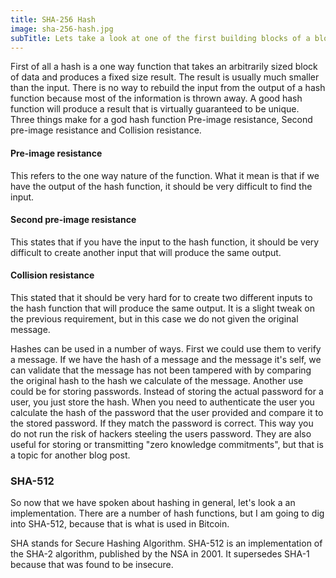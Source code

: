 ```yaml
---
title: SHA-256 Hash
image: sha-256-hash.jpg
subTitle: Lets take a look at one of the first building blocks of a block chain; hashing and in particular SHA-512.
---
```


First of all a hash is a one way function that takes an arbitrarily sized block of data and produces a fixed size result. The result is usually much smaller than the input. There is no way to rebuild the input from the output of a hash function because most of the information is thrown away. A good hash function will produce a result that is virtually guaranteed to be unique. Three things make for a god hash function Pre-image resistance, Second pre-image resistance and Collision resistance.

#### Pre-image resistance
This refers to the one way nature of the function. What it mean is that if we have the output of the hash function, it should be very difficult to find the input.

#### Second pre-image resistance
This states that if you have the input to the hash function, it should be very difficult to create another input that will produce the same output.

#### Collision resistance
This stated that it should be very hard for to create two different inputs to the hash function that will produce the same output. It is a slight tweak on the previous requirement, but in this case we do not given the original message.

Hashes can be used in a number of ways. First we could use them to verify a message. If we have the hash of a message and the message it's self, we can validate that the message has not been tampered with by comparing the original hash to the hash we calculate of the message. Another use could be for storing passwords. Instead of storing the actual password for a user, you just store the hash. When you need to authenticate the user you calculate the hash of the password that the user provided and compare it to the stored password. If they match the password is correct. This way you do not run the risk of hackers steeling the users password. They are also useful for storing or transmitting "zero knowledge commitments", but that is a topic for another blog post.

### SHA-512
So now that we have spoken about hashing in general, let's look a an implementation. There are a number of hash functions, but I am going to dig into SHA-512, because that is what is used in Bitcoin.

SHA stands for Secure Hashing Algorithm. SHA-512 is an implementation of the SHA-2 algorithm, published by the NSA in 2001. It supersedes SHA-1 because that was found to be insecure.
